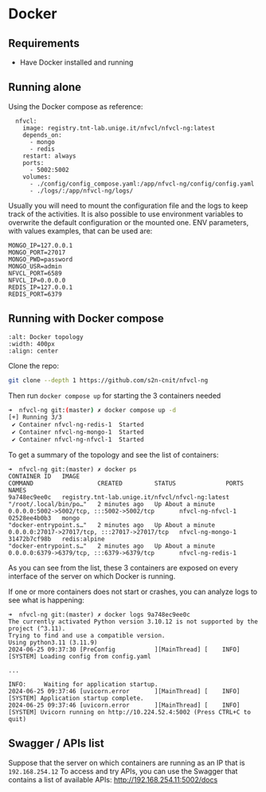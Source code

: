# Docker

## Requirements
- Have Docker installed and running

## Running alone
Using the Docker compose as reference:

```
  nfvcl:
    image: registry.tnt-lab.unige.it/nfvcl/nfvcl-ng:latest
    depends_on:
      - mongo
      - redis
    restart: always
    ports:
      - 5002:5002
    volumes:
      - ./config/config_compose.yaml:/app/nfvcl-ng/config/config.yaml
      - ./logs/:/app/nfvcl-ng/logs/
```

Usually you will need to mount the configuration file and the logs to keep track of the activities.
It is also possible to use environment variables to overwrite the default configuration or the mounted one.
ENV parameters, with values examples, that can be used are:

```
MONGO_IP=127.0.0.1
MONGO_PORT=27017
MONGO_PWD=password
MONGO_USR=admin
NFVCL_PORT=6589
NFVCL_IP=0.0.0.0
REDIS_IP=127.0.0.1
REDIS_PORT=6379
```

## Running with Docker compose
```{image} ../images/NVFCL-diagrams-DockerCompose.drawio.svg
:alt: Docker topology
:width: 400px
:align: center
```

Clone the repo:
``` bash
git clone --depth 1 https://github.com/s2n-cnit/nfvcl-ng
```
Then run `docker compose up` for starting the 3 containers needed
``` bash
➜  nfvcl-ng git:(master) ✗ docker compose up -d
[+] Running 3/3
 ✔ Container nfvcl-ng-redis-1  Started                                                                                                                                                                                                                                                                                                                     0.5s 
 ✔ Container nfvcl-ng-mongo-1  Started                                                                                                                                                                                                                                                                                                                     0.4s 
 ✔ Container nfvcl-ng-nfvcl-1  Started     
```
To get a summary of the topology and see the list of containers:
```
➜  nfvcl-ng git:(master) ✗ docker ps
CONTAINER ID   IMAGE                                                    COMMAND                  CREATED         STATUS              PORTS                                           NAMES
9a748ec9ee0c   registry.tnt-lab.unige.it/nfvcl/nfvcl-ng:latest          "/root/.local/bin/po…"   2 minutes ago   Up About a minute   0.0.0.0:5002->5002/tcp, :::5002->5002/tcp       nfvcl-ng-nfvcl-1
02528ee4b0b3   mongo                                                    "docker-entrypoint.s…"   2 minutes ago   Up About a minute   0.0.0.0:27017->27017/tcp, :::27017->27017/tcp   nfvcl-ng-mongo-1
31472b7cf98b   redis:alpine                                             "docker-entrypoint.s…"   2 minutes ago   Up About a minute   0.0.0.0:6379->6379/tcp, :::6379->6379/tcp       nfvcl-ng-redis-1
```

As you can see from the list, these 3 containers are exposed on every interface of the server on which Docker is running.

If one or more containers does not start or crashes, you can analyze logs to see what is happening:

```
➜  nfvcl-ng git:(master) ✗ docker logs 9a748ec9ee0c
The currently activated Python version 3.10.12 is not supported by the project (^3.11).
Trying to find and use a compatible version. 
Using python3.11 (3.11.9)
2024-06-25 09:37:30 [PreConfig           ][MainThread] [    INFO] [SYSTEM] Loading config from config.yaml

...

INFO:     Waiting for application startup.
2024-06-25 09:37:46 [uvicorn.error       ][MainThread] [    INFO] [SYSTEM] Application startup complete.
2024-06-25 09:37:46 [uvicorn.error       ][MainThread] [    INFO] [SYSTEM] Uvicorn running on http://10.224.52.4:5002 (Press CTRL+C to quit)
```

## Swagger / APIs list
Suppose that the server on which containers are running as an IP that is `192.168.254.12`
To access and try APIs, you can use the Swagger that contains a list of available APIs: http://192.168.254.11:5002/docs
